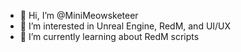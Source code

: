- 👋 Hi, I’m @MiniMeowsketeer
- 👀 I’m interested in Unreal Engine, RedM, and UI/UX
- 🌱 I’m currently learning about RedM scripts
<!--- - 👀 I’m interested in ARK DevKit and Unreal Engine
- 🌱 I’m currently learning ...
- 💞️ I’m looking to collaborate on ...
- 📫 How to reach me ...--->

<!---
MiniMeowsketeer/MiniMeowsketeer is a ✨ special ✨ repository because its `README.md` (this file) appears on your GitHub profile.
You can click the Preview link to take a look at your changes.
--->
